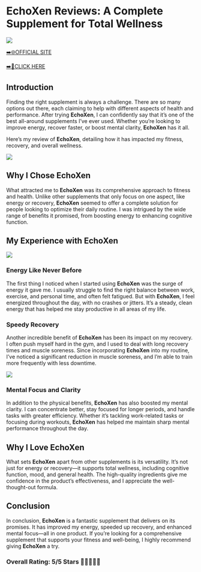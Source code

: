 # **EchoXen Reviews**: A Complete Supplement for Total Wellness

[![](https://static.vecteezy.com/system/resources/thumbnails/019/896/014/small/buy-now-gradient-button-with-cart-symbol-buy-now-illustration-png.png)](https://edetoop.top/lander/sugarpreland-1/echoxen.html) 

[➡️🌐OFFICIAL SITE](https://edetoop.top/lander/sugarpreland-1/echoxen.html) 

[➡️🔗CLICK HERE](https://edetoop.top/lander/sugarpreland-1/echoxen.html) 


## Introduction

Finding the right supplement is always a challenge. There are so many options out there, each claiming to help with different aspects of health and performance. After trying **EchoXen**, I can confidently say that it’s one of the best all-around supplements I’ve ever used. Whether you’re looking to improve energy, recover faster, or boost mental clarity, **EchoXen** has it all.

Here’s my review of **EchoXen**, detailing how it has impacted my fitness, recovery, and overall wellness.

[![](https://wallpapers.com/images/hd/red-order-now-button-udg4jcj4arvn8b0n-2.png)](https://edetoop.top/lander/sugarpreland-1/echoxen.html)  

## Why I Chose **EchoXen**

What attracted me to **EchoXen** was its comprehensive approach to fitness and health. Unlike other supplements that only focus on one aspect, like energy or recovery, **EchoXen** seemed to offer a complete solution for people looking to optimize their daily routine. I was intrigued by the wide range of benefits it promised, from boosting energy to enhancing cognitive function.

## My Experience with **EchoXen**

[![](https://static.vecteezy.com/system/resources/thumbnails/019/896/014/small/buy-now-gradient-button-with-cart-symbol-buy-now-illustration-png.png)](https://edetoop.top/lander/sugarpreland-1/echoxen.html)

### Energy Like Never Before

The first thing I noticed when I started using **EchoXen** was the surge of energy it gave me. I usually struggle to find the right balance between work, exercise, and personal time, and often felt fatigued. But with **EchoXen**, I feel energized throughout the day, with no crashes or jitters. It’s a steady, clean energy that has helped me stay productive in all areas of my life.

### Speedy Recovery

Another incredible benefit of **EchoXen** has been its impact on my recovery. I often push myself hard in the gym, and I used to deal with long recovery times and muscle soreness. Since incorporating **EchoXen** into my routine, I’ve noticed a significant reduction in muscle soreness, and I’m able to train more frequently with less downtime.

[![](https://wallpapers.com/images/hd/red-order-now-button-udg4jcj4arvn8b0n-2.png)](https://edetoop.top/lander/sugarpreland-1/echoxen.html)  

### Mental Focus and Clarity

In addition to the physical benefits, **EchoXen** has also boosted my mental clarity. I can concentrate better, stay focused for longer periods, and handle tasks with greater efficiency. Whether it’s tackling work-related tasks or focusing during workouts, **EchoXen** has helped me maintain sharp mental performance throughout the day.

## Why I Love **EchoXen**

What sets **EchoXen** apart from other supplements is its versatility. It’s not just for energy or recovery—it supports total wellness, including cognitive function, mood, and general health. The high-quality ingredients give me confidence in the product’s effectiveness, and I appreciate the well-thought-out formula.

## Conclusion

In conclusion, **EchoXen** is a fantastic supplement that delivers on its promises. It has improved my energy, speeded up recovery, and enhanced mental focus—all in one product. If you’re looking for a comprehensive supplement that supports your fitness and well-being, I highly recommend giving **EchoXen** a try.

### Overall Rating: 5/5 Stars 🌟🌟🌟🌟🌟
